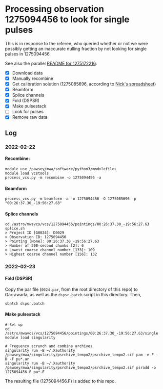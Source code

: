# Processing observation 1275094456 to look for single pulses

This is in response to the referee, who queried whether or not we were possibly getting an inaccurate nulling fraction by not looking for single pulses in 1275094456.

See also the parallel [README for 1275172216](../1275172216/README.md).

* [x] Download data
* [x] Manually recombine
* [x] Get calibration solution (1275085696, according to [Nick's spreadsheet](https://docs.google.com/spreadsheets/d/16bHhlqrGllyq_PD3Fb717MJfGCB1JFrUt2Ra2vPpWQE/edit#gid=0))
* [x] Beamform
* [x] Splice channels
* [x] Fold (DSPSR)
* [x] Make pulsestack
* [ ] Look for pulses
* [x] Remove raw data

## Log

### 2022-02-22

#### Recombine:
```
module use /pawsey/mwa/software/python3/modulefiles
module load vcstools
process_vcs.py -m recombine -o 1275094456 -a
```

#### Beamform
```
process_vcs.py -m beamform -a -o 1275094456 -O 1275085696 -p "00:26:37.30_-19:56:27.63"
```

#### Splice channels
```
cd /astro/mwavcs/vcs/1275094456/pointings/00:26:37.30_-19:56:27.63
splice.sh
> Project ID [G0024]: D0029
> Observation ID: 1275094456
> Pointing [None]: 00:26:37.30_-19:56:27.63
> Number of 200-second chunks [2]: 6
> Lowest coarse channel number [133]: 109
> Highest coarse channel number [156]: 132
```

### 2022-02-23

#### Fold (DSPSR)
Copy the par file (`0024.par`, from the root directory of this repo) to Garrawarla, as well as the `dspsr.batch` script in this directory.
Then,
```
sbatch dspsr.batch
```
#### Make pulsestack
```
# Set up
cd /astro/mwavcs/vcs/1275094456/pointings/00:26:37.30_-19:56:27.63/single
module load singularity

# Frequency scrunch and combine archives
singularity run -B ~/.Xauthority /pawsey/mwa/singularity/psrchive_tempo2/psrchive_tempo2.sif pam -e F -D -F pu*.ar
singularity run -B ~/.Xauthority /pawsey/mwa/singularity/psrchive_tempo2/psrchive_tempo2.sif psradd -o 1275094456.F pu*.F
```
The resulting file (1275094456.F) is added to this repo.
